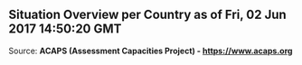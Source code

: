 ## Situation Overview per Country as of Fri, 02 Jun 2017 14:50:20 GMT

Source: **ACAPS (Assessment Capacities Project) - https://www.acaps.org**